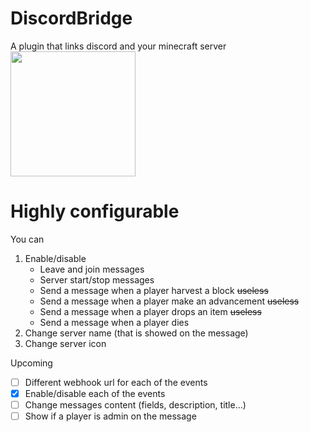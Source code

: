 # DiscordBridge 
 A plugin that links discord and your minecraft server
<br/>
<img src="https://cdn.discordapp.com/attachments/544666013707272194/757050322504908870/discordbridge.png" width="200" />

# Highly configurable
You can
1. Enable/disable
   - Leave and join messages
   - Server start/stop messages
   - Send a message when a player harvest a block ~~useless~~
   - Send a message when a player make an advancement ~~useless~~
   - Send a message when a player drops an item ~~useless~~
   - Send a message when a player dies
2. Change server name (that is showed on the message)
3. Change server icon

Upcoming 
- [ ] Different webhook url for each of the events
- [x] Enable/disable each of the events
- [ ] Change messages content (fields, description, title...)
- [ ] Show if a player is admin on the message
